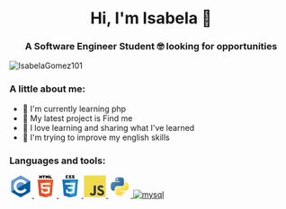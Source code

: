 <h1 align="center">Hi, I'm Isabela 👋</h1>

<h3 align="center">A Software Engineer Student 🤓 looking for opportunities</h3>

<p align="left"> <img src="https://komarev.com/ghpvc/?username=IsabelaGomez101&label=Profile%20views&color=B93CFC&style=for-the-badge" alt="IsabelaGomez101" /> </p>

<h3 align="left">A little about me:</h3>


- 🌱 I'm currently learning php
- 🐶 My latest project is Find me 
- 🍎 I love learning and sharing what I've learned
- 📙 I'm trying to improve my english skills


<h3 align="left">Languages and tools:</h3>
<p align="left">
  <a href="https://www.cprogramming.com/" target="_blank" rel="noreferrer"> <img src="https://raw.githubusercontent.com/devicons/devicon/master/icons/c/c-original.svg" alt="c" width="40" height="40"/> </a> 
    <a href="https://www.w3.org/html/" target="_blank"> <img src="https://raw.githubusercontent.com/devicons/devicon/master/icons/html5/html5-original-wordmark.svg" alt="html5" width="40" height="40"/> </a>
   <a href="https://www.w3schools.com/css/" target="_blank"> <img src="https://raw.githubusercontent.com/devicons/devicon/master/icons/css3/css3-original-wordmark.svg" alt="css3" width="40" height="40"/> </a>
  <a href="https://developer.mozilla.org/en-US/docs/Web/JavaScript" target="_blank"> <img src="https://raw.githubusercontent.com/devicons/devicon/master/icons/javascript/javascript-original.svg" alt="javascript" width="40" height="40"/> </a>
   <a href="https://www.python.org" target="_blank"> <img src="https://raw.githubusercontent.com/devicons/devicon/master/icons/python/python-original.svg" alt="python" width="40" height="40"/> </a>
  <a href="https://www.mysql.com" target="_blank"> <img src="https://www.vectorlogo.zone/logos/mysql/mysql-ar21.svg" alt="mysql" width="80" height="40"/> </a>
  </p>
  

  

